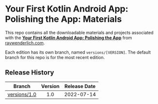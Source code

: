 # Your First Kotlin Android App: Polishing the App: Materials

This repo contains all the downloadable materials and projects associated with the **[Your First Kotlin Android App: Polishing the App](https://www.raywenderlich.com/30498681-your-first-kotlin-android-app-polishing-the-app)** from [raywenderlich.com](https://www.raywenderlich.com).

Each edition has its own branch, named `versions/[VERSION]`. The default branch for this repo is for the most recent edition.

## Release History

| Branch                                                                                  | Version | Release Date |
| --------------------------------------------------------------------------------------- |:-------:|:------------:|
| [versions/1.0](https://github.com/raywenderlich/video-yfkaa2-materials/tree/versions/1.0) | 1.0     | 2022-07-14   |
